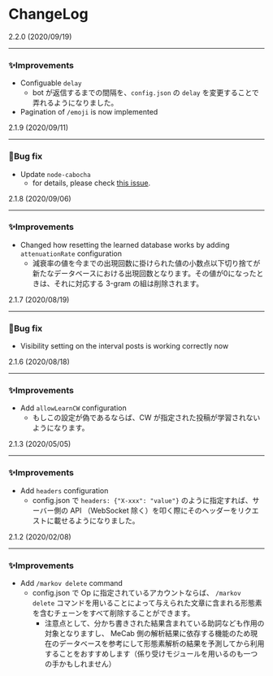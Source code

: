 # ChangeLog

2.2.0 (2020/09/19)

---

### ✨Improvements

- Configuable `delay`
  - bot が返信するまでの間隔を、`config.json` の `delay` を変更することで弄れるようになりました。
- Pagination of `/emoji` is now implemented

2.1.9 (2020/09/11)

---

### 🐛Bug fix

- Update `node-cabocha`
  - for details, please check [this issue](https://github.com/fourseasonslab/node-cabocha/issues/1).

2.1.8 (2020/09/06)

---

### ✨Improvements

- Changed how resetting the learned database works by adding `attenuationRate` configuration
  - 減衰率の値を今までの出現回数に掛けられた値の小数点以下切り捨てが新たなデータベースにおける出現回数となります。その値が0になったときは、それに対応する 3-gram の組は削除されます。

2.1.7 (2020/08/19)

---

### 🐛Bug fix

- Visibility setting on the interval posts is working correctly now

2.1.6 (2020/08/18)

---

### ✨Improvements

- Add `allowLearnCW` configuration
  - もしこの設定が偽であるならば、CW が指定された投稿が学習されないようになります。

2.1.3 (2020/05/05)

---

### ✨Improvements

- Add `headers` configuration
  - config.json で `headers: {"X-xxx": "value"}` のように指定すれば、サーバー側の API （WebSocket 除く）を叩く際にそのヘッダーをリクエストに載せるようになりました。

2.1.2 (2020/02/08)

---

### ✨Improvements

- Add `/markov delete` command
  - config.json で Op に指定されているアカウントならば、 `/markov delete` コマンドを用いることによって与えられた文章に含まれる形態素を含むチェーンをすべて削除することができます。
    - 注意点として、分かち書きされた結果含まれている助詞なども作用の対象となりますし、 MeCab 側の解析結果に依存する機能のため現在のデータベースを参考にして形態素解析の結果を予測してから利用することをおすすめします（係り受けモジュールを用いるのも一つの手かもしれません）
